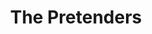 ---
title: "The Pretenders"
summary: "The Pretenders are a British-American rock band formed in March 1978. The original band consisted of founder and main songwriter Chrissie Hynde , James Honeyman-Scott , Pete Farndon and Martin Chambers . Following the deaths of Honeyman-Scott in 1982 and Farndon in 1983, the band experienced numerous personnel changes; Hynde has been the band's only consistent member.The band's hit songs include \"Kid\" , \"Brass in Pocket\" , \"Talk of the Town\" , \"Message of Love\" , \"My City Was Gone\" , \"Back on the Chain Gang\" , \"Middle of the Road\" , \"2000 Miles\" , \"Don't Get Me Wrong\" , \"My Baby\" and \"I'll Stand by You\" . The Pretenders were inducted into the Rock and Roll Hall of Fame in 2005."
image: "the-pretenders.jpg"
apple_music_artist_url: "https://music.apple.com/gb/artist/pretenders/2663644"
wikipedia_url: "https://en.wikipedia.org/wiki/The_Pretenders"
---